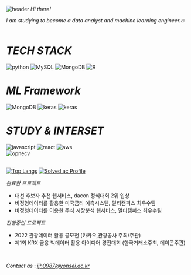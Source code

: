 ![header](https://capsule-render.vercel.app/api?type=waving&color=e9dbfa&height=300&section=header&text=Welcome!%20%20&fontSize=70&animation=fadeIn)
*Hi there!*

*I am studying to become a data analyst and machine learning engineer.🔥*
&nbsp;
&nbsp;
&nbsp;
 
 

# *TECH STACK*
![python](https://img.shields.io/badge/-python-white?style=for-the-badge&logo=python) ![MySQL](https://img.shields.io/badge/-MySQL-white?style=for-the-badge&logo=mysql) ![MongoDB](https://img.shields.io/badge/-MongoDB-white?style=for-the-badge&logo=mongodb)  ![R](https://img.shields.io/badge/-R-white?style=for-the-badge&logo=R&logoColor=blue) 
# *ML Framework*
![MongoDB](https://img.shields.io/badge/-Tensorflow-white?style=for-the-badge&logo=tensorflow)                           ![keras](https://img.shields.io/badge/-keras-white?style=for-the-badge&logo=keras&logoColor=red)                   ![keras](https://img.shields.io/badge/-scikitlearn-white?style=for-the-badge&logo=scikitlearn)

# *STUDY & INTERSET*
![javascript](https://img.shields.io/badge/-javascript-white?style=for-the-badge&logo=javascript)                  ![react](https://img.shields.io/badge/-react-white?style=for-the-badge&logo=react)   ![aws](https://img.shields.io/badge/-aws-white?style=for-the-badge&logo=amazon)       
![opnecv](https://img.shields.io/badge/-opencv-white?style=for-the-badge&logo=opencv&logoColor=gray)                          
&nbsp;
&nbsp;

[![Top Langs](https://github-readme-stats.vercel.app/api/top-langs/?username=jjh0987&layout=compact)](https://github.com/anuraghazra/github-readme-stats)   [![Solved.ac Profile](http://mazassumnida.wtf/api/v2/generate_badge?boj=jjh0987)](https://solved.ac/이름/)



*완료한 프로젝트*
- 대선 후보자 추천 웹서비스, dacon 정식대회 2위 입상
- 비정형데이터를 활용한 미국금리 예측시스템, 멀티캠퍼스 최우수팀
- 비정형데이터를 이용한 주식 시장분석 웹서비스, 멀티캠퍼스 최우수팀

*진행중인 프로젝트*
- 2022 관광데이터 활용 공모전 (카카오,관광공사 주최/주관)
- 제1회 KRX 금융 빅데이터 활용 아이디어 경진대회 (한국거래소주최, 데이콘주관)

&nbsp;
&nbsp;
&nbsp;
 

*Contact as* : *jjh0987@yonsei.ac.kr*  